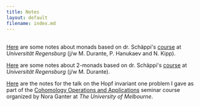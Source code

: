 ```yaml
---
title: Notes
layout: default
filename: index.md
--- 
```

<br>[Here](https://divittorio.github.io/stuff/monads.pdf
) are some notes about monads based on dr. Schäppi's <a href="https://www-app.uni-regensburg.de/Fakultaeten/MAT/Hellus/KVV_2/abruflink.php?id=623">course</a> at <i>Universität Regensburg</i> (j/w M. Durante, P. Hanukaev and N. Kipp).

[Here](https://divittorio.github.io/stuff/Monads2.pdf) are some notes about 2-monads based on dr. Schäppi's <a href="https://www-app.uni-regensburg.de/Fakultaeten/MAT/Hellus/KVV_2/abruflink.php?id=804">course</a> at <i>Universität Regensburg</i> (j/w M. Durante).

[Here](https://divittorio.github.io/stuff/Hopf%20Invariant.pdf) are the notes for the talk on the Hopf invariant one problem I gave as part of the <a href="https://researchers.ms.unimelb.edu.au/~nganter@unimelb/teaching/index.html">Cohomology Operations and Applications</a> seminar course organized by Nora Ganter at <i>The University of Melbourne</i>.
